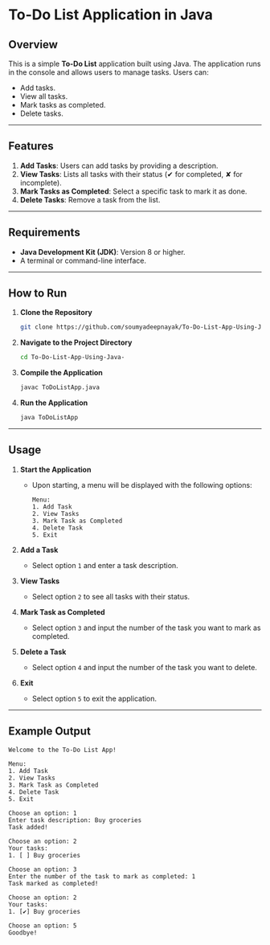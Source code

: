 # To-Do List Application in Java

## Overview
This is a simple **To-Do List** application built using Java. The application runs in the console and allows users to manage tasks. Users can:

- Add tasks.
- View all tasks.
- Mark tasks as completed.
- Delete tasks.

---

## Features

1. **Add Tasks**: Users can add tasks by providing a description.
2. **View Tasks**: Lists all tasks with their status (✔ for completed, ✘ for incomplete).
3. **Mark Tasks as Completed**: Select a specific task to mark it as done.
4. **Delete Tasks**: Remove a task from the list.

---

## Requirements

- **Java Development Kit (JDK)**: Version 8 or higher.
- A terminal or command-line interface.

---

## How to Run

1. **Clone the Repository**
   ```bash
   git clone https://github.com/soumyadeepnayak/To-Do-List-App-Using-Java-.git
   ```
2. **Navigate to the Project Directory**
   ```bash
   cd To-Do-List-App-Using-Java-
   ```
3. **Compile the Application**
   ```bash
   javac ToDoListApp.java
   ```
4. **Run the Application**
   ```bash
   java ToDoListApp
   ```

---

## Usage

1. **Start the Application**
   - Upon starting, a menu will be displayed with the following options:
     ```
     Menu:
     1. Add Task
     2. View Tasks
     3. Mark Task as Completed
     4. Delete Task
     5. Exit
     ```

2. **Add a Task**
   - Select option `1` and enter a task description.

3. **View Tasks**
   - Select option `2` to see all tasks with their status.

4. **Mark Task as Completed**
   - Select option `3` and input the number of the task you want to mark as completed.

5. **Delete a Task**
   - Select option `4` and input the number of the task you want to delete.

6. **Exit**
   - Select option `5` to exit the application.

---

## Example Output

```
Welcome to the To-Do List App!

Menu:
1. Add Task
2. View Tasks
3. Mark Task as Completed
4. Delete Task
5. Exit

Choose an option: 1
Enter task description: Buy groceries
Task added!

Choose an option: 2
Your tasks:
1. [ ] Buy groceries

Choose an option: 3
Enter the number of the task to mark as completed: 1
Task marked as completed!

Choose an option: 2
Your tasks:
1. [✔] Buy groceries

Choose an option: 5
Goodbye!
```
